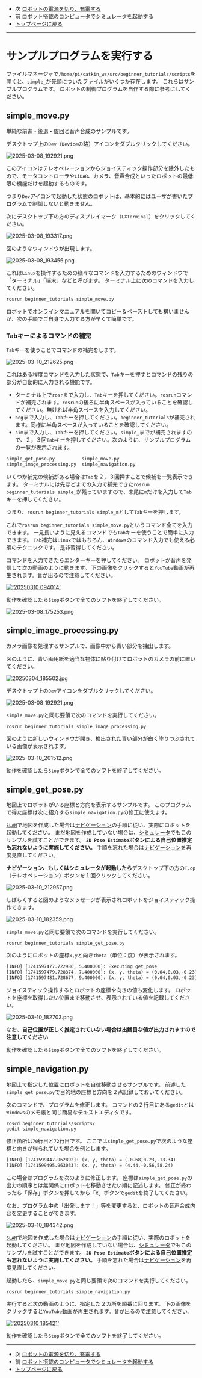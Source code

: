 - 次 [ロボットの電源を切り、充電する](./power_off.md)
- 前 [ロボット搭載のコンピュータでシミュレータを起動する](./simulation.md)
- [トップページに戻る](../README.md)

---

# サンプルプログラムを実行する

ファイルマネージャで`/home/pi/catkin_ws/src/beginner_tutorials/scripts`を開くと、`simple_`が先頭についたファイルがいくつか存在します。
これらはサンプルプログラムです。
ロボットの制御プログラムを自作する際に参考にしてください。

## simple_move.py

単純な前進・後退・旋回と音声合成のサンプルです。

デスクトップ上の`Dev`（`Device`の略）アイコンをダブルクリックしてください。

![2025-03-08_192921.png](../images/2025-03-08_192921.png)

このアイコンはテレオペレーションからジョイスティック操作部分を除外したもので、モータコントローラや`LiDAR`、カメラ、音声合成といったロボットの最低限の機能だけを起動するものです。

つまり`Dev`アイコンで起動した状態のロボットは、基本的にはユーザが書いたプログラムで制御しないと動きません。

次にデスクトップ下の方のディスプレイマーク（`LXTerminal`）をクリックしてください。

![2025-03-08_193317.png](../images/2025-03-08_193317.png)

図のようなウィンドウが出現します。

![2025-03-08_193456.png](../images/2025-03-08_193456.png)

これは`Linux`を操作するための様々なコマンドを入力するためのウィンドウで「ターミナル」「端末」などと呼びます。
ターミナル上に次のコマンドを入力してください。

```shell
rosrun beginner_tutorials simple_move.py
```

ロボットで[オンラインマニュアル](./wifi.md)を開いてコピー＆ペーストしても構いませんが、次の手順でご自身で入力する方が早くて簡単です。

### Tabキーによるコマンドの補完

`Tab`キーを使うことでコマンドの補完をします。

![2025-03-10_212625.png](../images/2025-03-10_212625.png)

これはある程度コマンドを入力した状態で、`Tab`キーを押すとコマンドの残りの部分が自動的に入力される機能です。

- ターミナル上で`rosr`まで入力し、`Tab`キーを押してください。`rosrun`コマンドが補完されます。`rosrun`の後ろに半角スペースが入っていることを確認してください。無ければ半角スペースを入力してください。
- `beg`まで入力し、`Tab`キーを押してください。`beginner_tutorials`が補完されます。同様に半角スペースが入っていることを確認してください。
- `sim`まで入力し、`Tab`キーを押してください。`simple_`までが補完されますので、２，３回`Tab`キーを押してください。次のように、サンプルプログラムの一覧が表示されます。

```txt
simple_get_pose.py          simple_move.py
simple_image_processing.py  simple_navigation.py
```

いくつか補完の候補がある場合は`Tab`を２，３回押すことで候補を一覧表示できます。
ターミナルには先ほどまでの入力で補完できた`rosrun beginner_tutorials simple_`が残っていますので、末尾に`m`だけを入力して`Tab`キーを押してください。

つまり、`rosrun beginner_tutorials simple_m`として`Tab`キーを押します。

これで`rosrun beginner_tutorials simple_move.py`というコマンド全てを入力できます。
一見長いように見えるコマンドでも`Tab`キーを使うことで簡単に入力できます。
`Tab`補完は`Linux`ではもちろん、`Windows`のコマンド入力でも使える必須のテクニックです。
是非習得してください。

コマンドを入力できたらエンターキーを押してください。
ロボットが音声を発信して次の動画のように動きます。
下の画像をクリックすると`YouTube`動画が再生されます。音が出るので注意してください。

[!['20250310 094014'](http://img.youtube.com/vi/vmrdj2cns4Q/hqdefault.jpg)](https://youtu.be/vmrdj2cns4Q)

動作を確認したら`Stop`ボタンで全てのソフトを終了してください。

![2025-03-08_175253.png](../images/2025-03-08_175253.png)

## simple_image_processing.py

カメラ画像を処理するサンプルで、画像中から青い部分を抽出します。

図のように、青い画用紙を適当な物体に貼り付けてロボットのカメラの前に置いてください。

![20250304_185502.jpg](../images/20250304_185502.jpg)

デスクトップ上の`Dev`アイコンをダブルクリックしてください。

![2025-03-08_192921.png](../images/2025-03-08_192921.png)

`simple_move.py`と同じ要領で次のコマンドを実行してください。

```shell
rosrun beginner_tutorials simple_image_processing.py
```

図のように新しいウィンドウが開き、検出された青い部分が白く塗りつぶされている画像が表示されます。

![2025-03-10_201512.png](../images/2025-03-10_201512.png)

動作を確認したら`Stop`ボタンで全てのソフトを終了してください。

## simple_get_pose.py

地図上でロボットがいる座標と方向を表示するサンプルです。
このプログラムで得た座標は次に紹介する`simple_navigation.py`の修正に使えます。

[`SLAM`](./slam.md)で地図を作成した場合は[ナビゲーション](./navigation.md)の手順に従い、実際にロボットを起動してください。
まだ地図を作成していない場合は、[シミュレータ](./simulation.md)でもこのサンプルを試すことができます。
**`2D Pose Estimate`ボタンによる自己位置推定も忘れないように実施してください。**
手順を忘れた場合は[ナビゲーション](./navigation.md)を再度見直してください。

**ナビゲーション、もしくはシミュレータが起動したら**デスクトップ下の方の`T.op`（テレオペレーション）ボタンを１回クリックしてください。

![2025-03-10_212957.png](../images/2025-03-10_212957.png)

しばらくすると図のようなメッセージが表示されロボットをジョイスティック操作できます。

![2025-03-10_182359.png](../images/2025-03-10_182359.png)

`simple_move.py`と同じ要領で次のコマンドを実行してください。

```shell
rosrun beginner_tutorials simple_get_pose.py 
```

次のようにロボットの座標`x,y`と向き`theta`（単位：度）が表示されます。

```txt
[INFO] [1741597477.722986, 5.400000]: Executing get_pose
[INFO] [1741597479.728374, 7.400000]: (x, y, theta) = (0.04,0.03,-0.23)
[INFO] [1741597481.728677, 9.400000]: (x, y, theta) = (0.04,0.03,-0.23)
```

ジョイスティック操作するとロボットの座標や向きの値も変化します。
ロボットを座標を取得したい位置まで移動させ、表示されている値を記録してください。

![2025-03-10_182703.png](../images/2025-03-10_182703.png)

なお、**自己位置が正しく推定されていない場合は出鱈目な値が出力されますので注意してください**

動作を確認したら`Stop`ボタンで全てのソフトを終了してください。

## simple_navigation.py

地図上で指定した位置にロボットを自律移動させるサンプルです。
前述した`simple_get_pose.py`で目的地の座標と方向を２点記録しておいてください。

次のコマンドで、プログラムを修正します。
コマンドの２行目にある`gedit`とは`Windows`のメモ帳と同じ簡易なテキストエディタです。

```shell
roscd beginner_tutorials/scripts/
gedit simple_navigation.py 
```

修正箇所は`70`行目と`72`行目です。
ここでは`simple_get_pose.py`で次のような座標と向きが得られていた場合を例とします。

```txt
[INFO] [1741599447.962892]: (x, y, theta) = (-0.68,0.23,-13.34)
[INFO] [1741599495.963033]: (x, y, theta) = (4.44,-0.56,58.24)
```

この場合はプログラムを次のように修正します。
座標は`simple_get_pose.py`の出力の順序とは無関係にロボットを移動させたい順に記述します。
修正が終わったら「保存」ボタンを押してから「x」ボタンで`gedit`を終了してください。

なお、プログラム中の「出発します！」等を変更すると、ロボットの音声合成内容を変更することができます。

![2025-03-10_184342.png](../images/2025-03-10_184342.png)

[`SLAM`](./slam.md)で地図を作成した場合は[ナビゲーション](./navigation.md)の手順に従い、実際のロボットを起動してください。
まだ地図を作成していない場合は、[シミュレータ](./simulation.md)でもこのサンプルを試すことができます。
**`2D Pose Estimate`ボタンによる自己位置推定も忘れないように実施してください。**
手順を忘れた場合は[ナビゲーション](./navigation.md)を再度見直してください。

起動したら、`simple_move.py`と同じ要領で次のコマンドを実行してください。

```shell
rosrun beginner_tutorials simple_navigation.py 
```

実行すると次の動画のように、指定した２カ所を順番に回ります。
下の画像をクリックすると`YouTube`動画が再生されます。音が出るので注意してください。

[!['20250310 185421'](http://img.youtube.com/vi/_UFydCsKZyM/hqdefault.jpg)](https://youtu.be/_UFydCsKZyM)

動作を確認したら`Stop`ボタンで全てのソフトを終了してください。

---

- 次 [ロボットの電源を切り、充電する](./power_off.md)
- 前 [ロボット搭載のコンピュータでシミュレータを起動する](./simulation.md)
- [トップページに戻る](../README.md)
